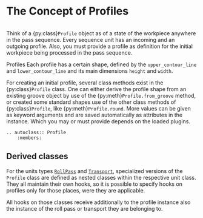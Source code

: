 # The Concept of Profiles

```{py:currentmodule} pyroll.core
```

Think of a {py:class}`Profile` object as of a state of the workpiece anywhere in the pass sequence. Every sequence unit
has an incoming and an outgoing profile. Also, you must provide a profile as definition for the initial workpiece being
processed in the pass sequence.

Profiles Each profile has a certain shape, defined by the `upper_contour_line` and `lower_contour_line` and its main
dimensions `height` and `width`.

For creating an initial profile, several class methods exist in the {py:class}`Profile` class. One can either derive the
profile shape from an existing groove object by use of the {py:meth}`Profile.from_groove` method, or created some
standard shapes use of the other class methods of {py:class}`Profile`, like {py:meth}`Profile.round`. More values can be
given as keyword arguments and are saved automatically as attributes in the instance. Which you may or must provide
depends on the loaded plugins.

```{eval-rst}
.. autoclass:: Profile
    :members:
```

## Derived classes

For the units types [`RollPass`](units.md#roll-passes) and [`Transport`](units.md#transports), specialized versions of
the `Profile` class are defined as nested classes within the respective unit class. They all maintain their own hooks,
so it is possible to specify hooks on profiles only for those places, were they are applicable.

All hooks on those classes receive additionally to the profile instance also the instance of the roll pass or transport
they are belonging to.
